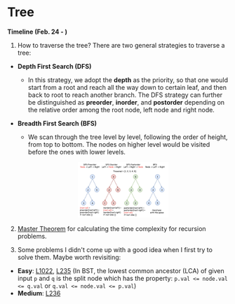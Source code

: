 # Tree
**Timeline (Feb. 24 - )**
1. How to traverse the tree? There are two general strategies to traverse a tree:
  * **Depth First Search (DFS)**
    * In this strategy, we adopt the **depth** as the priority, so that one would start from a root and reach all the way down to certain leaf, and then back to root to reach another branch. The DFS strategy can further be distinguished as **preorder**, **inorder**, and **postorder** depending on the relative order among the root node, left node and right node.
  * **Breadth First Search (BFS)**
    * We scan through the tree level by level, following the order of height, from top to bottom. The nodes on higher level would be visited before the ones with lower levels.
    
    <p align="center">
        <img src="../imgs/tree_traversal.png" width="43%"/>
    </p>

2. [Master Theorem](../resources/master_theorem.pdf) for calculating the time complexity for recursion problems.

3. Some problems I didn't come up with a good idea when I first try to solve them. Maybe worth revisiting:
  * **Easy**: [L1022](https://leetcode.com/problems/sum-of-root-to-leaf-binary-numbers/), [L235](https://leetcode.com/problems/lowest-common-ancestor-of-a-binary-search-tree/) (In BST, the lowest common ancestor (LCA) of given input `p` and `q` is the split node which has the property: `p.val <= node.val <= q.val` or `q.val <= node.val <= p.val`)
  * **Medium**: [L236](https://leetcode.com/problems/lowest-common-ancestor-of-a-binary-tree/solution/)
